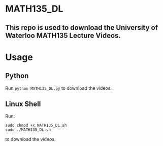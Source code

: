 # MATH135_DL
## This repo is used to download the University of Waterloo MATH135 Lecture Videos.
# Usage
## Python
Run `python MATH135_DL.py` to download the videos.
## Linux Shell
Run:
```
sudo chmod +x MATH135_DL.sh
sudo ./MATH135_DL.sh
```
to download the videos.
